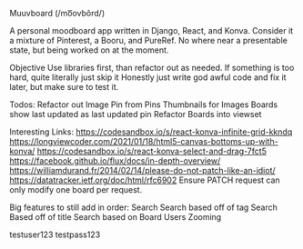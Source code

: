 Muuvboard
(/mo͞ovbôrd/)

A personal moodboard app written in Django, React, and Konva. Consider it a mixture of Pinterest, a Booru, and PureRef. No where near a presentable state, but being worked on at the moment.

Objective
Use libraries first, than refactor out as needed.
If something is too hard, quite literally just skip it
Honestly just write god awful code and fix it later, but make sure to test it.

Todos:
Refactor out Image Pin from Pins
Thumbnails for Images
Boards show last updated as last updated pin
Refactor Boards into viewset


Interesting Links:
https://codesandbox.io/s/react-konva-infinite-grid-kkndq
https://longviewcoder.com/2021/01/18/html5-canvas-bottoms-up-with-konva/
https://codesandbox.io/s/react-konva-select-and-drag-7fct5
https://facebook.github.io/flux/docs/in-depth-overview/
https://williamdurand.fr/2014/02/14/please-do-not-patch-like-an-idiot/
https://datatracker.ietf.org/doc/html/rfc6902
Ensure PATCH request can only modify one board per request.


Big features to still add in order:
Search
    Search based off of tag
    Search Based off of title
    Search based on Board
Users
Zooming

testuser123
testpass123


